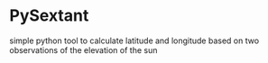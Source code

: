 # PySextant

simple python tool to calculate latitude and longitude based on two observations of the elevation of the sun
